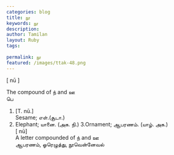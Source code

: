 ```yaml
---
categories: blog
title: நூ
keywords: நூ
description: 
author: Tamilan
layout: Ruby
tags: 
 
permalink: நூ
featured: /images/ttak-48.png
---
```

  
[ nū ]  
  
The compound of ந் and ஊ  
பெ  
1. [T. nū.]  
Sesame; எள்.(சூடா.)  
2. Elephant; யானை. (அக. நி.) 3.Ornament; ஆபரணம். (யாழ். அக.)  
[ nū]  
A letter compounded of ந் and ஊ  
ஆபரணம், ஓரெழுத்து, நூவென்னேவல்
